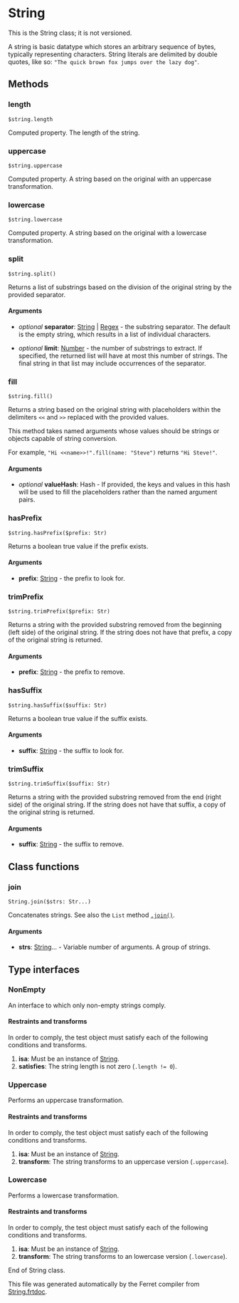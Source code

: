# String

This is the String class; it is not versioned.

A string is basic datatype which stores an arbitrary sequence of bytes,
typically representing characters. String literals are delimited by
double quotes, like so: `"The quick brown fox jumps over the lazy dog"`.



## Methods

### length

```
$string.length
```

Computed property. The length of the string.



### uppercase

```
$string.uppercase
```

Computed property. A string based on the original with an uppercase transformation.



### lowercase

```
$string.lowercase
```

Computed property. A string based on the original with a lowercase transformation.



### split

```
$string.split()
```

Returns a list of substrings based on the division of the original
string by the provided separator.


#### Arguments

* *optional* __separator__: [String](/std/doc/String.md) | [Regex](/std/doc/Regex.md) - the substring separator. The default is the empty string, which results
in a list of individual characters.

* *optional* __limit__: [Number](/std/doc/Number.md) - the number of substrings to extract.
If specified, the returned list will have at most this number
of strings. The final string in that list may include occurrences
of the separator.



### fill

```
$string.fill()
```

Returns a string based on the original string with placeholders within
the delimiters `<<` and `>>` replaced with the provided values.

This method takes named arguments whose values should be strings or
objects capable of string conversion.

For example, `"Hi <<name>>!".fill(name: "Steve")` returns `"Hi Steve!"`.


#### Arguments

* *optional* __valueHash__: Hash - If provided, the keys and values in this hash will be used to
fill the placeholders rather than the named argument pairs.



### hasPrefix

```
$string.hasPrefix($prefix: Str)
```

Returns a boolean true value if the prefix exists.


#### Arguments

* __prefix__: [String](/std/doc/String.md) - the prefix to look for.



### trimPrefix

```
$string.trimPrefix($prefix: Str)
```

Returns a string with the provided substring removed from the
beginning (left side) of the original string. If the string does not
have that prefix, a copy of the original string is returned.


#### Arguments

* __prefix__: [String](/std/doc/String.md) - the prefix to remove.



### hasSuffix

```
$string.hasSuffix($suffix: Str)
```

Returns a boolean true value if the suffix exists.


#### Arguments

* __suffix__: [String](/std/doc/String.md) - the suffix to look for.



### trimSuffix

```
$string.trimSuffix($suffix: Str)
```

Returns a string with the provided substring removed from the
end (right side) of the original string. If the string does not
have that suffix, a copy of the original string is returned.


#### Arguments

* __suffix__: [String](/std/doc/String.md) - the suffix to remove.


## Class functions

### join

```
String.join($strs: Str...)
```

Concatenates strings.
See also the `List` method [`.join()`](List.md#join).


#### Arguments

* __strs__: [String](/std/doc/String.md)... - Variable number of arguments. A group of strings.



## Type interfaces

### NonEmpty

An interface to which only non-empty strings comply.


#### Restraints and transforms

In order to comply, the test object must satisfy each of the following conditions and transforms.

1. __isa__: Must be an instance of [String](/std/doc/String.md).
2. __satisfies__: The string length is not zero (`.length != 0`).


### Uppercase

Performs an uppercase transformation.


#### Restraints and transforms

In order to comply, the test object must satisfy each of the following conditions and transforms.

1. __isa__: Must be an instance of [String](/std/doc/String.md).
2. __transform__: The string transforms to an uppercase version (`.uppercase`).


### Lowercase

Performs a lowercase transformation.


#### Restraints and transforms

In order to comply, the test object must satisfy each of the following conditions and transforms.

1. __isa__: Must be an instance of [String](/std/doc/String.md).
2. __transform__: The string transforms to an lowercase version (`.lowercase`).


End of String class.

This file was generated automatically by the Ferret compiler from
[String.frtdoc](../String.frtdoc).